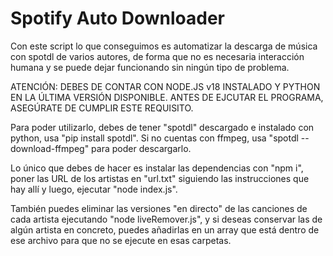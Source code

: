 # Spotify Auto Downloader 

Con este script lo que conseguimos es automatizar la descarga de música con spotdl de varios autores, de forma que no es necesaria interacción humana y se puede dejar funcionando sin ningún tipo de problema.

ATENCIÓN: DEBES DE CONTAR CON NODE.JS v18 INSTALADO Y PYTHON EN LA ÚLTIMA VERSIÓN DISPONIBLE. ANTES DE EJCUTAR EL PROGRAMA, ASEGÚRATE DE CUMPLIR ESTE REQUISITO.

Para poder utilizarlo, debes de tener "spotdl" descargado e instalado con python, usa "pip install spotdl". Si no cuentas con ffmpeg, usa "spotdl --download-ffmpeg" para poder descargarlo.

Lo único que debes de hacer es instalar las dependencias con "npm i", poner las URL de los artistas en "url.txt" siguiendo las instrucciones que hay allí y luego, ejecutar "node index.js".

También puedes eliminar las versiones "en directo" de las canciones de cada artista ejecutando "node liveRemover.js", y si deseas conservar las de algún artista en concreto, puedes añadirlas en un array que está dentro de ese archivo para que no se ejecute en esas carpetas.
